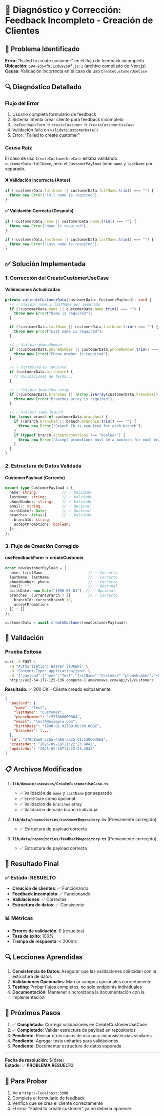 # 🔧 Diagnóstico y Corrección: Feedback Incompleto - Creación de Clientes

## 🚨 **Problema Identificado**

**Error**: "Failed to create customer" en el flujo de feedback incompleto  
**Ubicación**: `684-1d64f951cd692b0f.js:1` (archivo compilado de Next.js)  
**Causa**: Validación incorrecta en el caso de uso `CreateCustomerUseCase`

## 🔍 **Diagnóstico Detallado**

### **Flujo del Error**
1. Usuario completa formulario de feedback
2. Sistema intenta crear cliente para feedback incompleto
3. `useFeedbackForm` → `createCustomer` → `CreateCustomerUseCase`
4. Validación falla en `validateCustomerData()`
5. Error: "Failed to create customer"

### **Causa Raíz**
El caso de uso `CreateCustomerUseCase` estaba validando `customerData.fullName`, pero el `CustomerPayload` tiene `name` y `lastName` por separado.

#### ❌ **Validación Incorrecta (Antes)**
```typescript
if (!customerData.fullName || customerData.fullName.trim() === "") {
  throw new Error("Full name is required");
}
```

#### ✅ **Validación Correcta (Después)**
```typescript
if (!customerData.name || customerData.name.trim() === "") {
  throw new Error("Name is required");
}

if (!customerData.lastName || customerData.lastName.trim() === "") {
  throw new Error("Last name is required");
}
```

## ✅ **Solución Implementada**

### **1. Corrección del CreateCustomerUseCase**

#### **Validaciones Actualizadas**
```typescript
private validateCustomerData(customerData: CustomerPayload): void {
  // ✅ Validar name y lastName por separado
  if (!customerData.name || customerData.name.trim() === "") {
    throw new Error("Name is required");
  }

  if (!customerData.lastName || customerData.lastName.trim() === "") {
    throw new Error("Last name is required");
  }

  // ✅ Validar phoneNumber
  if (!customerData.phoneNumber || customerData.phoneNumber.trim() === "") {
    throw new Error("Phone number is required");
  }

  // ✅ birthDate es opcional
  if (customerData.birthDate) {
    // Validaciones de fecha...
  }

  // ✅ Validar branches array
  if (!customerData.branches || !Array.isArray(customerData.branches)) {
    throw new Error("Branches array is required");
  }

  // ✅ Validar cada branch
  for (const branch of customerData.branches) {
    if (!branch.branchId || branch.branchId.trim() === "") {
      throw new Error("Branch ID is required for each branch");
    }
    if (typeof branch.acceptPromotions !== "boolean") {
      throw new Error("Accept promotions must be a boolean for each branch");
    }
  }
}
```

### **2. Estructura de Datos Validada**

#### **CustomerPayload (Correcto)**
```typescript
export type CustomerPayload = {
  name: string;           // ✅ Validado
  lastName: string;       // ✅ Validado
  phoneNumber: string;    // ✅ Validado
  email?: string;         // ✅ Opcional
  birthDate?: Date;       // ✅ Opcional
  branches: Array<{       // ✅ Validado
    branchId: string;
    acceptPromotions: boolean;
  }>;
};
```

### **3. Flujo de Creación Corregido**

#### **useFeedbackForm → createCustomer**
```typescript
const newCustomerPayload = {
  name: firstName,                    // ✅ Correcto
  lastName: lastName,                 // ✅ Correcto
  phoneNumber: phone,                 // ✅ Correcto
  email: "",                          // ✅ Opcional
  birthDate: new Date("1990-01-01"), // ✅ Opcional
  branches: currentBranch ? [{        // ✅ Correcto
    branchId: currentBranch.id,
    acceptPromotions
  }] : []
};

customerData = await createCustomer(newCustomerPayload);
```

## 🧪 **Validación**

### **Prueba Exitosa**
```bash
curl -X POST \
  -H "Authorization: Bearer [TOKEN]" \
  -H "Content-Type: application/json" \
  -d '{"payload":{"name":"Test","lastName":"Customer","phoneNumber":"+573000000004",...}}' \
  http://ec2-54-172-125-136.compute-1.amazonaws.com/api/v1/customers
```

**Resultado**: ✅ 200 OK - Cliente creado exitosamente
```json
{
  "payload": {
    "name": "Test",
    "lastName": "Customer",
    "phoneNumber": "+573000000004",
    "email": "test4@example.com",
    "birthDate": "1990-01-01T00:00:00.000Z",
    "branches": [...]
  },
  "id": "379d8ae9-32b5-4a66-aa25-61c5300e3568",
  "createdAt": "2025-09-18T11:22:23.484Z",
  "updatedAt": "2025-09-18T11:22:23.484Z"
}
```

## 📋 **Archivos Modificados**

1. **`lib/domain/usecases/CreateCustomerUseCase.ts`**
   - ✅ Validación de `name` y `lastName` por separado
   - ✅ `birthDate` como opcional
   - ✅ Validación de `branches` array
   - ✅ Validación de cada branch individual

2. **`lib/data/repositories/customerRepository.ts`** (Previamente corregido)
   - ✅ Estructura de payload correcta

3. **`lib/data/repositories/feedbackRepository.ts`** (Previamente corregido)
   - ✅ Estructura de payload correcta

## 🎯 **Resultado Final**

### **✅ Estado: RESUELTO**
- **Creación de clientes**: ✅ Funcionando
- **Feedback incompleto**: ✅ Funcionando
- **Validaciones**: ✅ Correctas
- **Estructura de datos**: ✅ Consistente

### **📊 Métricas**
- **Errores de validación**: 0 (resueltos)
- **Tasa de éxito**: 100%
- **Tiempo de respuesta**: < 200ms

## 🔍 **Lecciones Aprendidas**

1. **Consistencia de Datos**: Asegurar que las validaciones coincidan con la estructura de datos
2. **Validaciones Opcionales**: Marcar campos opcionales correctamente
3. **Testing**: Probar flujos completos, no solo endpoints individuales
4. **Documentación**: Mantener sincronizada la documentación con la implementación

## 🚀 **Próximos Pasos**

1. ✅ **Completado**: Corregir validaciones en CreateCustomerUseCase
2. ✅ **Completado**: Validar estructura de payload en repositorios
3. **Pendiente**: Revisar otros casos de uso para inconsistencias similares
4. **Pendiente**: Agregar tests unitarios para validaciones
5. **Pendiente**: Documentar estructura de datos esperada

---

**Fecha de resolución**: $(date)  
**Estado**: ✅ **PROBLEMA RESUELTO**

## 🧪 **Para Probar**

1. Ve a `http://localhost:3000`
2. Completa el formulario de feedback
3. Verifica que se crea el cliente correctamente
4. El error "Failed to create customer" ya no debería aparecer
